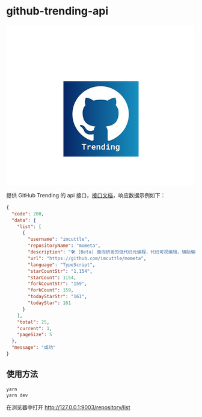 # github-trending-api

<p align="center">
  <a href="https://github.com/liuxy0551/github-trending-api#github-trending-api" target="blank"><img src="./static/logo.jpg" width="500" alt="Github Trending" /></a>
</p>

提供 GitHub Trending 的 api 接口，<a href="https://www.apifox.cn/apidoc/shared-3245f62c-0da3-46a0-a877-a2477e9ef88b/api-10436551" target="_black">接口文档</a>，响应数据示例如下：

``` json
{
  "code": 200,
  "data": {
    "list": [
      {
        "username": "imcuttle",
        "repositoryName": "mometa",
        "description": "🛠 [Beta] 面向研发的低代码元编程，代码可视编辑，辅助编码工具",
        "url": "https://github.com/imcuttle/mometa",
        "language": "TypeScript",
        "starCountStr": "1,154",
        "starCount": 1154,
        "forkCountStr": "159",
        "forkCount": 159,
        "todayStarStr": "161",
        "todayStar": 161
      }
    ],
    "total": 25,
    "current": 1,
    "pageSize": 5
  },
  "message": "成功"
}
```

## 使用方法

```
yarn
yarn dev
```

在浏览器中打开 <a href="http://127.0.0.1:9003/repository/list" target="_black">http://127.0.0.1:9003/repository/list</a>
